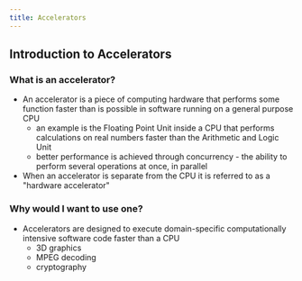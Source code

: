 ```yaml
---
title: Accelerators
---
```


## Introduction to Accelerators

### What is an accelerator?

* An accelerator is a piece of computing hardware that performs some function faster than is possible in software running on a general purpose CPU
    - an example is the Floating Point Unit inside a CPU that performs calculations on real numbers faster than the Arithmetic and Logic Unit
    - better performance is achieved through concurrency - the ability to perform several operations at once, in parallel
* When an accelerator is separate from the CPU it is referred to as a "hardware accelerator"


### Why would I want to use one?

* Accelerators are designed to execute domain-specific computationally intensive software code faster than a CPU
    - 3D graphics
    - MPEG decoding
    - cryptography
